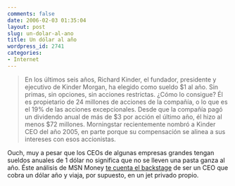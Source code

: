 ```yaml
---
comments: false
date: 2006-02-03 01:35:04
layout: post
slug: un-dolar-al-ano
title: Un dólar al año
wordpress_id: 2741
categories:
- Internet
---
```


> En los últimos seis años, Richard Kinder, el fundador, presidente y ejecutivo de Kinder Morgan, ha elegido como sueldo $1 al año. Sin primas, sin opciones, sin acciones restrictas. ¿Cómo lo consigue? Él es propietario de 24 millones de acciones de la compañía, o lo que es el 19% de las acciones excepcionales. Desde que la compañía pagó un dividendo anual de más de $3 por acción el último año, él hizo al menos $72 millones. Morningstar recientemente nombró a Kinder CEO del año 2005, en parte porque su compensación se alinea a sus intereses con esos accionistas.





Ouch, muy a pesar que los CEOs de algunas empresas grandes tengan sueldos anuales de 1 dólar no significa que no se lleven una pasta ganza  al año. Éste análisis de MSN Money [te cuenta el backstage](http://moneycentral.msn.com/content/P143257.asp) de ser un CEO que cobra un dólar año y viaja, por supuesto, en un jet privado propio.
